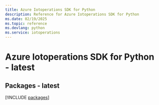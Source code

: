 ```yaml
---
title: Azure Iotoperations SDK for Python
description: Reference for Azure Iotoperations SDK for Python
ms.date: 02/19/2025
ms.topic: reference
ms.devlang: python
ms.service: iotoperations
---
```

# Azure Iotoperations SDK for Python - latest
## Packages - latest
[!INCLUDE [packages](iotoperations-index.md)]